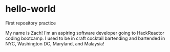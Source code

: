 # hello-world
First repository practice

My name is Zach! I'm an aspiring software developer going to HackReactor coding bootcamp. I used to be in craft cocktail bartending and bartended in NYC, Washington DC, Maryland, and Malaysia!

